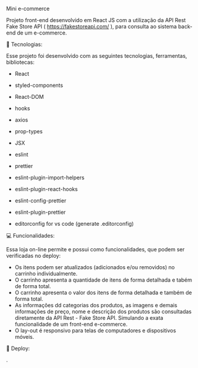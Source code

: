 Mini e-commerce

Projeto front-end desenvolvido em React JS com a utilização da API Rest Fake Store API ( https://fakestoreapi.com/ ), para consulta ao sistema back-end de um e-commerce.



🚀 Tecnologias:

Esse projeto foi desenvolvido com as seguintes tecnologias, ferramentas, bibliotecas:

- React
- styled-components

- React-DOM
- hooks
- axios
- prop-types

- JSX

- eslint
- prettier
- eslint-plugin-import-helpers
- eslint-plugin-react-hooks
- eslint-config-prettier
- eslint-plugin-prettier

- editorconfig for vs code (generate .editorconfig)



💻 Funcionalidades:

Essa loja on-line permite e possui como funcionalidades, que podem ser verificadas no deploy:

- Os itens podem ser atualizados (adicionados e/ou removidos) no carrinho individualmente.
- O carrinho apresenta a quantidade de itens de forma detalhada e tabém de forma total.
- O carrinho apresenta o valor dos itens de forma detalhada e também de forma total.
- As informações dd categorias dos produtos, as imagens e demais informações de preço, nome e descrição dos produtos são consultadas diretamente da API Rest - Fake Store API. Simulando a exata funcionalidade de um front-end e-commerce.
- O lay-out é responsivo para telas de computadores e dispositivos móveis.



🚀 Deploy:

.



